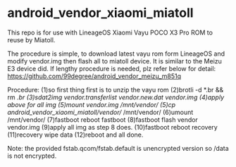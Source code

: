 # android_vendor_xiaomi_miatoll
This repo is for use with LineageOS Xiaomi Vayu POCO X3 Pro ROM to reuse by Miatoll.

The procedure is simple, to download latest vayu rom form LineageOS and modify vendor.img then flash all to miatoll device.
It is similar to the Meizu E3 device did. If lengthy procedure is needed, plz refer below for detail:
https://github.com/99degree/android_vendor_meizu_m851q

Procedure:
(1)so first thing first is to unzip the vayu rom
(2)brotli -d *.br && rm *.br
(3)sdat2img vendor.transferlist vendor.new.dat vendor.img
(4)apply above for all img
(5)mount vendor.img /mnt/vendor/
(5)cp android_vendor_xiaomi_miatoll/vendor/* /mnt/vendor/
(6)umount /mnt/vendor/
(7)fastboot reboot fastboot
(8)fastboot flash vendor vendor.img
(9)apply all img as step 8 does.
(10)fastboot reboot recovery
(11)recovery wipe data
(12)reboot and all done.

Note:
the provided fstab.qcom/fstab.default is unencrypted version so /data is not encrypted.
